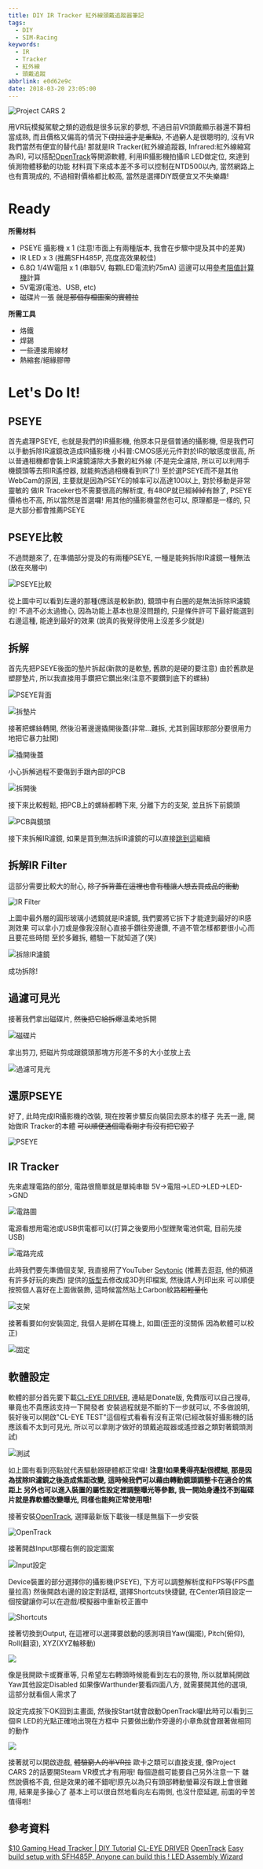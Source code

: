 ```yaml
---
title: DIY IR Tracker 紅外線頭戴追蹤器筆記
tags:
  - DIY
  - SIM-Racing
keywords:
  - IR
  - Tracker
  - 紅外線
  - 頭戴追蹤
abbrlink: e0d62e9c
date: 2018-03-20 23:05:00
---
```


![Project CARS 2](https://static.driftking.tw/2024/06/d09e85e80aed5f40c462f1451113d335.jpg)

用VR玩模擬駕駛之類的遊戲是很多玩家的夢想, 不過目前VR頭戴顯示器還不算相當成熟, 而且價格又偏高的情況下<del>(對拉這才是重點)</del>, 不過<del>窮</del>人是很聰明的, 沒有VR我們當然有便宜的替代品!
那就是IR Tracker(紅外線追蹤器, Infrared:紅外線縮寫為IR), 可以搭配[OpenTrack](https://github.com/geolink/opentracker)等開源軟體, 利用IR攝影機拍攝IR LED做定位, 來達到偵測物體移動的功能
材料買下來成本差不多可以控制在NTD500以內, 當然網路上也有賣現成的, 不過相對價格都比較高, 當然是選擇DIY既便宜又不失樂趣!<!--more-->

# Ready

<strong>所需材料</strong>

* PSEYE 攝影機 x 1 (注意!市面上有兩種版本, 我會在步驟中提及其中的差異)
* IR LED x 3 (推薦SFH485P, 亮度高效果較佳)
* 6.8Ω 1/4W電阻 x 1 (串聯5V, 每顆LED電流約75mA) 這邊可以用[參考阻值計算機](http://www.free-track.net/english/hardware/calcled/)計算
* 5V電源(電池、USB, etc)
* 磁碟片一張 <del>就是那個存檔圖案的實體拉</del>

<strong>所需工具</strong>

* 烙鐵
* 焊錫
* 一些連接用線材
* 熱縮套/絕緣膠帶

# Let's Do It!

## PSEYE

首先處理PSEYE, 也就是我們的IR攝影機, 他原本只是個普通的攝影機, 但是我們可以手動拆除IR濾鏡改造成IR攝影機
小科普:CMOS感光元件對於IR的敏感度很高, 所以普通相機都會裝上IR濾鏡濾除大多數的紅外線
(不是完全濾除, 所以可以利用手機鏡頭等去照IR遙控器, 就能夠透過相機看到IR了!)
至於選PSEYE而不是其他WebCam的原因, 主要就是因為PSEYE的幀率可以高達100以上, 對於移動是非常靈敏的
做IR Traceker也不需要很高的解析度, 有480P就已經綽綽有餘了, PSEYE價格也不高, 所以當然是首選囉!
用其他的攝影機當然也可以, 原理都是一樣的, 只是大部分都會推薦PSEYE

## PSEYE比較

不過問題來了, 在準備部分提及的有兩種PSEYE, 一種是能夠拆除IR濾鏡一種無法(放在夾層中)

![PSEYE比較](https://static.driftking.tw/2024/06/f068d09a23e7c9682c7aa2b1a5d8100f.jpg)

從上圖中可以看到左邊的那種(應該是較新款), 鏡頭中有白圈的是無法拆除IR濾鏡的!
不過不必太過擔心, 因為功能上基本也是沒問題的, 只是條件許可下最好能選到右邊這種, 能達到最好的效果
(說真的我覺得使用上沒差多少就是)

## 拆解

首先先把PSEYE後面的墊片拆起(新款的是軟墊, 舊款的是硬的要注意)
由於舊款是塑膠墊片, 所以我直接用手鑽把它鑽出來(注意不要鑽到底下的螺絲)

![PSEYE背面](https://static.driftking.tw/2024/06/a3136d73015c895430e0986fc25a4d51.jpg)

![拆墊片](https://static.driftking.tw/2024/06/5ecd6a96d7d014f83d908bf815e3545d.jpg)

接著把螺絲轉開, 然後沿著邊邊撬開後蓋(非常...難拆, 尤其到圓球那部分要很用力地把它暴力扯開)

![撬開後蓋](https://static.driftking.tw/2024/06/20cfe80deb3654d7ad5243fc01711966.jpg)

小心拆解過程不要傷到手跟內部的PCB

![拆開後](https://static.driftking.tw/2024/06/104a7507a626ecbece57e111a14cfc51.jpg)

接下來比較輕鬆, 把PCB上的螺絲都轉下來, 分離下方的支架, 並且拆下前鏡頭

![PCB與鏡頭](https://static.driftking.tw/2024/06/3c71ad8ad81a1bb0bb856ea2faf4fdfa.jpg)

接下來拆解IR濾鏡, 如果是買到無法拆IR濾鏡的可以直接[跳到這](#過濾可見光)繼續

## 拆解IR Filter

這部分需要比較大的耐心, <del>除了拆背蓋在這裡也會有種讓人想去買成品的衝動</del>

![IR Filter](https://static.driftking.tw/2024/06/37f75a26fb63f5f426577d3781e67758.jpg)

上圖中最外層的圓形玻璃小透鏡就是IR濾鏡, 我們要將它拆下才能達到最好的IR感測效果
可以拿小刀或是像我沒耐心直接手鑽往旁邊鑽, 不過不管怎樣都要很小心而且要花些時間
至於多難拆, 體驗一下就知道了(笑)

![拆除IR濾鏡](https://static.driftking.tw/2024/06/30098f072374801e08189976db0ba41d.jpg)

成功拆除!

## 過濾可見光

接著我們拿出磁碟片, <del>然後把它給拆爆</del>溫柔地拆開

![磁碟片](https://static.driftking.tw/2024/06/9bee728f5f5318afed337cdbd77648d4.jpg)

拿出剪刀, 把磁片剪成跟鏡頭那塊方形差不多的大小並放上去

![過濾可見光](https://static.driftking.tw/2024/06/07063f67a1f8becb8551d18b61845d6a.jpg)

## 還原PSEYE

好了, 此時完成IR攝影機的改裝, 現在按著步驟反向裝回去原本的樣子
先丟一邊, 開始做IR Tracker的本體 <del>可以順便通個電看剛才有沒有把它毀了</del>

![PSEYE](https://static.driftking.tw/2024/06/450e1e8615ed6ccbc70817cf87819462.jpg)

## IR Tracker

先來處理電路的部分, 電路很簡單就是單純串聯 5V->電阻->LED->LED->LED->GND

![電路圖](https://static.driftking.tw/2024/06/bbc1907af27d47d0c58943cd532eb448.png)

電源看想用電池或USB供電都可以(打算之後要用小型鋰聚電池供電, 目前先接USB)

![電路完成](https://static.driftking.tw/2024/06/eac97e9a1a807ead35623b1d9f6713f4.jpg)

此時我們要先準備個支架, 我直接用了YouTuber [Seytonic](https://www.youtube.com/channel/UCW6xlqxSY3gGur4PkGPEUeA) (推薦去逛逛, 他的頻道有許多好玩的東西) 提供的[版型](http://ge.tt/7e7RQJn2)去修改成3D列印檔案, 然後請人列印出來
可以順便按照個人喜好在上面做裝飾, 這時候當然貼上Carbon紋路<del>超輕量化</del>

![支架](https://static.driftking.tw/2024/06/5a65998e6f3866175bb753fd1dd42c18.jpg)

接著看要如何安裝固定, 我個人是綁在耳機上, 如圖(歪歪的沒關係 因為軟體可以校正)

![固定](https://static.driftking.tw/2024/06/148906844a600e4db6885280af1b55a3.jpg)

## 軟體設定

軟體的部分首先要下載[CL-EYE DRIVER](https://codelaboratories.com/downloads/), 連結是Donate版, 免費版可以自己搜尋, 畢竟也不貴應該支持一下開發者
安裝過程就是不斷的下一步就可以, 不多做說明, 裝好後可以開啟"CL-EYE TEST"這個程式看看有沒有正常(已經改裝好攝影機的話應該看不太到可見光, 所以可以拿剛才做好的頭戴追蹤器或遙控器之類對著鏡頭測試)

![測試](https://static.driftking.tw/2024/06/ec754bb6486b5d701a1237c5fffa63f2.png)

如上圖有看到亮點就代表驅動跟硬體都正常囉!
<b>注意!如果覺得亮點很模糊, 那是因為拔除IR濾鏡之後造成焦距改變, 這時候我們可以藉由轉動鏡頭調整卡在適合的焦距上
另外也可以進入裝置的屬性設定裡調整曝光等參數, 我一開始身邊找不到磁碟片就是靠軟體改變曝光, 同樣也能夠正常使用哦!</b>

接著安裝[OpenTrack](https://github.com/opentrack/opentrack/releases), 選擇最新版下載後一樣是無腦下一步安裝

![OpenTrack](https://static.driftking.tw/2024/06/4057f0736024cceaa4dabb9231828315.png)

接著開啟Input那欄右側的設定圖案

![Input設定](https://static.driftking.tw/2024/06/c7c18b55985421b45b6ba13fbb0a3123.png)

Device裝置的部分選擇你的攝影機(PSEYE), 下方可以調整解析度和FPS等(FPS盡量拉高)
然後開啟右邊的設定對話框, 選擇Shortcuts快捷鍵, 在Center項目設定一個按鍵讓你可以在遊戲/模擬器中重新校正置中

![Shortcuts](https://static.driftking.tw/2024/06/da2f4f6deed507f898472166960c877b.png)

接著切換到Output, 在這裡可以選擇要啟動的感測項目Yaw(偏擺), Pitch(俯仰), Roll(翻滾), XYZ(XYZ軸移動)

![](https://static.driftking.tw/2024/06/7bd485e3ce4c5b60e5384a743e2aaac5.png)

像是我開歐卡或賽車等, 只希望左右轉頭時候能看到左右的景物, 所以就單純開啟Yaw其他設定Disabled
如果像Warthunder要看四面八方, 就需要開其他的選項, 這部分就看個人需求了

設定完成按下OK回到主畫面, 然後按Start就會啟動OpenTrack囉!此時可以看到三個IR LED的光點正確地出現在方框中
只要做出動作旁邊的小章魚就會跟著做相同的動作

![](https://static.driftking.tw/2024/06/428777d56ea2d71b94d0e778f477a081.png)

接著就可以開啟遊戲, <del>體驗窮人的半VR拉</del>
歐卡之類可以直接支援, 像Project CARS 2的話要開Steam VR模式才有用哦! 每個遊戲可能要自己另外注意一下
雖然說價格不貴, 但是效果的確不錯呢!原先以為只有頭部轉動螢幕沒有跟上會很難用, 結果是多操心了
基本上可以很自然地看向左右兩側, 也沒什麼延遲, 前面的辛苦值得啦!

## 參考資料

[$10 Gaming Head Tracker | DIY Tutorial](https://www.youtube.com/watch?v=M_VN4mMA6Cw)
[CL-EYE DRIVER](https://codelaboratories.com/downloads/)
[OpenTrack](https://github.com/opentrack)
[Easy build setup with SFH485P, Anyone can build this ! ](http://www.free-track.net/forum/index.php?showtopic=1856)
[LED Assembly Wizard](http://www.free-track.net/english/hardware/calcled/)